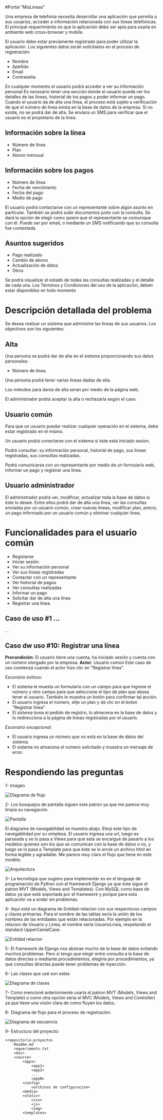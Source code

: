 #Portal “MisLineas”

Una empresa de telefonía necesita desarrollar una aplicación que permita a sus usuarios, acceder a
información relacionada con sus líneas telefónicas.
El principal requerimiento es que la aplicación debe ser apta para usarla en ambiente web cross-browser y
mobile.

El usuario debe estar previamente registrado para poder utilizar la aplicación.
Los siguientes datos serán solicitados en el proceso de registración:

* Nombre
* Apellido
* Email
* Contraseña

En cualquier momento el usuario podrá acceder a ver su información personal
Es necesario tener una sección donde el usuario pueda ver los detalles de las líneas, historial de los pagos y
poder informar un pago.
Cuando el usuario da de alta una línea, el proceso está sujeto a verificación de que el número de línea exista
en la base de datos de la empresa. Si no existe, no se podrá dar de alta.
Se enviara un SMS para verificar que el usuario es el propietario de la línea.

## Información sobre la línea

* Número de línea
* Plan
* Abono mensual

## Información sobre los pagos

* Número de línea
* Fecha de vencimiento
* Fecha del pago
* Medio de pago

El usuario podrá contactarse con un representante sobre algún asunto en particular. También se podrá subir
documentos junto con la consulta. Se dará la opción de elegir como quiere que el representante se
comunique con él. Puede ser por email, o mediante un SMS notificando que su consulta fue contestada.

## Asuntos sugeridos

* Pago realizado
* Cambio de abono
* Actualización de datos
* Otros

Se podrá visualizar el estado de todas las consultas realizadas y el detalle de cada una.
Los Términos y Condiciones del uso de la aplicación, deben estar disponibles en todo momento



# Descripción detallada del problema

Se desea realizar un sistema que administre las líneas de sus usuarios.
Los objectivos son los siguientes:

## Alta

Una persona se podrá dar de alta en el sistema proporcionando sus datos personales:
* Número de linea.

Una persona podrá tener varias líneas dadas de alta.

Los métodos para darse de alta seran por medio de la página web.

El administrador podrá aceptar la alta o rechazarla según el caso.

## Usuario común

Para que un usuario puedar realizar cualquier operación en el sistema, debe estar registrado en el mismo.

Un usuario podrá conectarse con el sistema si éste está iniciado sesion.

Podrá consultar: su información personal, historial de pago, sus lineas registradas, sus consultas realizadas.

Podrá comunicarse con un representante por medio de un formulario web, informar un pago y registrar una línea.

## Usuario administrador

El administrador podrá ver, modificar, actualizar toda la base de datos si éste lo desee. Entre ellos podrá dar de alta una linea, ver las consultas enviadas por un usuario común, crear nuevas lineas, modificar plan, precio, un pago informado por un usuario común y eliminar cualquier linea.

# Funcionalidades para el usuario común

* Registarse
* Iniciar sesión
* Ver su información personal
* Ver sus líneas registradas
* Contactar con un representante
* Ver historial de pagos
* Ver consultas realizadas
* Informar un pago
* Solicitar dar de alta una línea
* Registrar una lìnea.

## Caso de uso #1 ...
...
## Caso dw uso #10: Registrar una línea
**Precondición:** El usuario tiene una cuenta, ha iniciado sesión y cuenta con un número otorgado por la empresa.
**Actor**: Usuario común
Este caso de uso comienza cuando el actor hizo clic en "Registrar línea".

_Escenario exitoso_:
- El sistema le muesta un formulario con un campo para que ingrese el número y otro campo para que seleccione el tipo de plan que desea tener el usuario. También le muestra un botón para confirmar tal acción.
- El usuario ingresa el número, elije un plan y dá clic en el boton "Registrar línea"
- El sistema toma el pedido de registro, lo almacena en la base de datos y lo redirecciona a la página de lineas registradas por el usuario.

_Escenario excepcional_:
- El usuario ingresa un número que no está en la base de datos del sistema.
- El sistema no almacena el número solicitado y muestra un mensaje de error.


# Respondiendo las preguntas
1- Imagen

![Diagrama de flujo](img/diagFlujo.jpg)


2- Los bosquejos de pantalla siguen este patron ya que me parece muy limpia su navegación.

![Pantalla](img/plantilla.jpg)

El diagrama de navegabilidad se muestra abajo. Eleqí este tipo de navegabilidad por su simplesa.
El usuario ingresa una url, luego es parseada y se lo pasa a Views para qué esta se encargue de pasarlo a los modelos quienes son los que se comunican con la base de datos o no, y luego se lo pasa a Template para que éste se lo envíe un archivo html en forma legible y agradable.
Me parece muy claro el flujo que tiene en este modelo.

![Arquitectura](img/arqui.jpg)

3- La tecnológia que sugiero para implementar es en el lenguaje de programación de Python con el framework Django ya que éste sigue el patron MVT (Models, Views and Templates). Con MySQL como base de datos ya que está soportada por el framework y porque para esta aplicación va a andar sin problemas.

4- Aquí está un diagrama de Entidad-relacion con sus respectovos campos y claves primarias. Para el nombre de las tablas sería la unión de los nombres de las entidades que están relacionadas. Por ejemplo en la relacion de Usuario y Linea, el nombre sería UsuarioLinea, respetando el standard UpperCamelCase.

![Entidad relacion](img/ER.jpg)

5- El framework de Django nos abstrae mucho de la base de datos evitando muchos problemas. Pero si tengo que elegir entre consulta a la base de datos directas o mediante procedimientos, elegiría por procedimientos, ya que consultas directas puede tener problemas de inyección.

6- Las clases que usé son estas

![Diagrama de clases](img/diagrama_clases.jpg)

7- Como mencioné anteriormente usaría el patron MVT (Models, Views and Template) o como otra opción sería el MVC (Models, Views and Controller) ya que tiene una visión clara de como fluyen los datos.


8- Diagrama de flujo para el proceso de registración.

![Diagrama de secuencia](img/secuencia.jpg)

9- Estructura del proyecto:

```vim
<repositorio-proyecto>
    Readme.md
    requeriments.txt
    <doc>
    <source>
        <apps>
            <app1>
            <app2>
            ...
            <appN>
        <config>
            <archivos de configuracion>
        <media>
        <static>
            <css>
            <js>
            <img>
        <templates>
```
